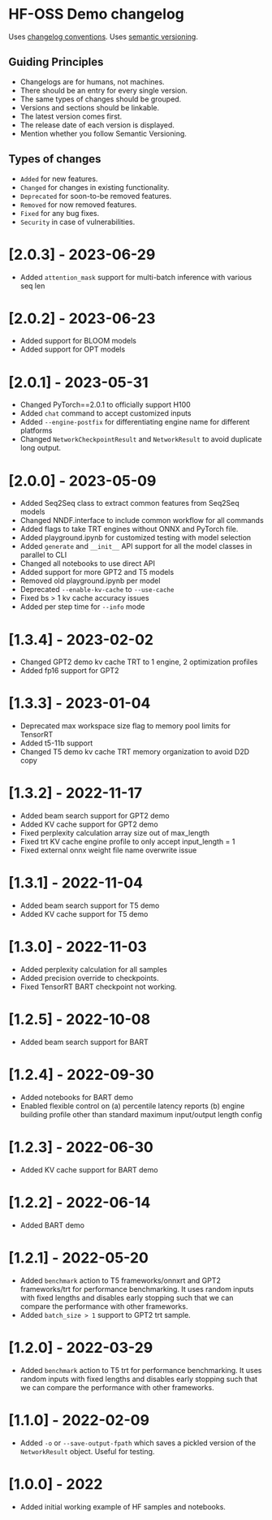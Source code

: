 # HF-OSS Demo changelog

Uses [changelog conventions](https://keepachangelog.com/en/1.0.0/).
Uses [semantic versioning](https://semver.org/).

## Guiding Principles
- Changelogs are for humans, not machines.
- There should be an entry for every single version.
- The same types of changes should be grouped.
- Versions and sections should be linkable.
- The latest version comes first.
- The release date of each version is displayed.
- Mention whether you follow Semantic Versioning.

## Types of changes
- `Added` for new features.
- `Changed` for changes in existing functionality.
- `Deprecated` for soon-to-be removed features.
- `Removed` for now removed features.
- `Fixed` for any bug fixes.
- `Security` in case of vulnerabilities.

# [2.0.3] - 2023-06-29
- Added `attention_mask` support for multi-batch inference with various seq len

# [2.0.2] - 2023-06-23
- Added support for BLOOM models
- Added support for OPT models

# [2.0.1] - 2023-05-31
- Changed PyTorch==2.0.1 to officially support H100
- Added `chat` command to accept customized inputs
- Added `--engine-postfix` for differentiating engine name for different platforms
- Changed `NetworkCheckpointResult` and `NetworkResult` to avoid duplicate long output.

# [2.0.0] - 2023-05-09
- Added Seq2Seq class to extract common features from Seq2Seq models
- Changed NNDF.interface to include common workflow for all commands
- Added flags to take TRT engines without ONNX and PyTorch file.
- Added playground.ipynb for customized testing with model selection
- Added `generate` and `__init__` API support for all the model classes in parallel to CLI
- Changed all notebooks to use direct API
- Added support for more GPT2 and T5 models
- Removed old playground.ipynb per model
- Deprecated `--enable-kv-cache` to `--use-cache`
- Fixed bs > 1 kv cache accuracy issues
- Added per step time for `--info` mode

# [1.3.4] - 2023-02-02
- Changed GPT2 demo kv cache TRT to 1 engine, 2 optimization profiles 
- Added fp16 support for GPT2

# [1.3.3] - 2023-01-04
- Deprecated max workspace size flag to memory pool limits for TensorRT
- Added t5-11b support
- Changed T5 demo kv cache TRT memory organization to avoid D2D copy

# [1.3.2] - 2022-11-17
- Added beam search support for GPT2 demo
- Added KV cache support for GPT2 demo
- Fixed perplexity calculation array size out of max_length
- Fixed trt KV cache engine profile to only accept input_length = 1
- Fixed external onnx weight file name overwrite issue

# [1.3.1] - 2022-11-04
- Added beam search support for T5 demo
- Added KV cache support for T5 demo

# [1.3.0] - 2022-11-03
- Added perplexity calculation for all samples
- Added precision override to checkpoints.
- Fixed TensorRT BART checkpoint not working.

# [1.2.5] - 2022-10-08
- Added beam search support for BART

# [1.2.4] - 2022-09-30
- Added notebooks for BART demo
- Enabled flexible control on (a) percentile latency reports (b) engine building profile other than standard maximum input/output length config

# [1.2.3] - 2022-06-30
- Added KV cache support for BART demo

# [1.2.2] - 2022-06-14
- Added BART demo

# [1.2.1] - 2022-05-20

- Added `benchmark` action to T5 frameworks/onnxrt and GPT2 frameworks/trt for performance benchmarking. It uses random
  inputs with fixed lengths and disables early stopping such that we can compare the performance with other frameworks.
- Added `batch_size > 1` support to GPT2 trt sample.

# [1.2.0] - 2022-03-29

- Added `benchmark` action to T5 trt for performance benchmarking. It uses random inputs with fixed lengths and disables
  early stopping such that we can compare the performance with other frameworks.

# [1.1.0] - 2022-02-09

- Added `-o` or `--save-output-fpath` which saves a pickled version of the `NetworkResult` object. Useful for testing.

# [1.0.0] - 2022

- Added initial working example of HF samples and notebooks.
